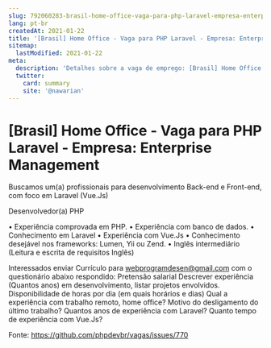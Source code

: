 ```yaml
---
slug: 792060283-brasil-home-office-vaga-para-php-laravel-empresa-enterprise-management
lang: pt-br
createdAt: 2021-01-22
title: '[Brasil] Home Office - Vaga para PHP Laravel - Empresa: Enterprise Management - Vaga de Emprego'
sitemap:
  lastModified: 2021-01-22
meta:
  description: 'Detalhes sobre a vaga de emprego: [Brasil] Home Office - Vaga para PHP Laravel - Empresa: Enterprise Management'
  twitter:
    card: summary
    site: '@nawarian'
---
```


# [Brasil] Home Office - Vaga para PHP Laravel - Empresa: Enterprise Management

Buscamos um(a) profissionais para desenvolvimento Back-end e Front-end, com foco em 
Laravel (Vue.Js) 

Desenvolvedor(a) PHP 

•	Experiência comprovada em PHP. 
•	Experiência com banco de dados. 
•	Conhecimento em Laravel
•       Experiência com Vue.Js
•	Conhecimento desejável nos frameworks: Lumen, Yii ou Zend. 
•	Inglês intermediário (Leitura e escrita de requisitos Inglês)

 
Interessados enviar Currículo para webprogramdesen@gmail.com com o questionário abaixo respondido: 
Pretensão salarial
Descrever experiência (Quantos anos) em desenvolvimento, listar projetos envolvidos.
Disponibilidade de horas por dia (em quais horários e dias)
Qual a experiência com trabalho remoto, home office?
Motivo do desligamento do último trabalho?
Quantos anos de experiência com Laravel?
Quanto tempo de experiência com Vue.Js?


Fonte: https://github.com/phpdevbr/vagas/issues/770